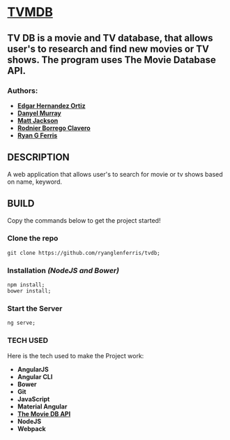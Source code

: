 # [TVMDB](https://github.com/ryanglenferris/tvdb)

## TV DB is a movie and TV database, that allows user's to research and find new movies or TV shows. The program uses The Movie Database API.

### Authors:

- **[Edgar Hernandez Ortiz](https://github.com/Edgarcho)**
- **[Danyel Murray](https://github.com/danyellington)**
- **[Matt Jackson](https://github.com/madjacks12)**
- **[Rodnier Borrego Clavero](https://github.com/rodnierbc)**
- **[Ryan G Ferris](https://github.com/ryanglenferris)**

## DESCRIPTION

A web application that allows user's to search for movie or tv shows based on name, keyword.

## BUILD

Copy the commands below to get the project started!

### Clone the repo

```
git clone https://github.com/ryanglenferris/tvdb;
```

### Installation _(NodeJS and Bower)_

```
npm install;
bower install;
```

### Start the Server

```
ng serve;
```

### TECH USED

Here is the tech used to make the Project work:

- **AngularJS**
- **Angular CLI**
- **Bower**
- **Git**
- **JavaScript**
- **Material Angular**
- **[The Movie DB API](https://developers.themoviedb.org/3/getting-started)**
- **NodeJS**
- **Webpack**
